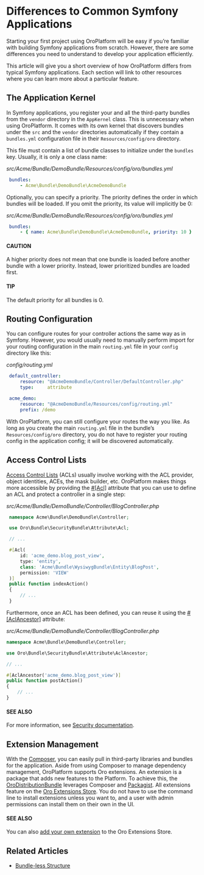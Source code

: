 <a id="book-differences"></a>

# Differences to Common Symfony Applications

Starting your first project using OroPlatform will be easy if you’re familiar with building Symfony applications from scratch. However,
there are some differences you need to understand to develop your application efficiently.

This article will give you a short overview of how OroPlatform differs from typical Symfony applications. Each section will link to other resources where you can learn more about a particular feature.

## The Application Kernel

In Symfony applications, you register your and all the third-party bundles from the `vendor` directory in the `AppKernel` class. This is unnecessary when using OroPlatform. It comes with its own kernel that discovers bundles under the `src` and the `vendor` directories automatically if they contain a `bundles.yml` configuration file in their `Resources/config/oro` directory.

This file must contain a list of bundle classes to initialize under the `bundles` key. Usually, it is only a one class name:

*src/Acme/Bundle/DemoBundle/Resources/config/oro/bundles.yml*
```yaml
 bundles:
     - Acme\Bundle\DemoBundle\AcmeDemoBundle
```

Optionally, you can specify a priority. The priority defines the order in which bundles will be loaded. If you omit the priority, its value will implicitly be 0:

*src/Acme/Bundle/DemoBundle/Resources/config/oro/bundles.yml*
```yaml
 bundles:
     - { name: Acme\Bundle\DemoBundle\AcmeDemoBundle, priority: 10 }
```

#### CAUTION
A higher priority does not mean that one bundle is loaded before another bundle with a lower priority. Instead, lower prioritized bundles are loaded first.

#### TIP
The default priority for all bundles is 0.

## Routing Configuration

You can configure routes for your controller actions the same way as in Symfony. However, you would usually need to manually perform import for your routing configuration in the main `routing.yml` file in your `config` directory like this:

*config/routing.yml*
```yaml
 default_controller:
     resource: "@AcmeDemoBundle/Controller/DefaultController.php"
     type:     attribute

 acme_demo:
     resource: "@AcmeDemoBundle/Resources/config/routing.yml"
     prefix: /demo
```

With OroPlatform, you can still configure your routes the way you like. As long as you create the main `routing.yml` file in the bundle’s `Resources/config/oro` directory, you do not have to register your routing config in the application config; it will be discovered automatically.

## Access Control Lists

<a href="https://symfony.com/doc/6.4/security/acl.html" target="_blank">Access Control Lists</a> (ACLs) usually involve working with the ACL provider, object identities, ACEs, the mask builder, etc. OroPlatform makes
things more accessible by providing the <a href="https://github.com/oroinc/platform/blob/master/src/Oro/Bundle/SecurityBundle/Annotation/Acl.php" target="_blank">#[Acl]</a> attribute that you can use to define an ACL and protect a controller in a single step:

*src/Acme/Bundle/DemoBundle/Controller/BlogController.php*
```php
 namespace Acme\Bundle\DemoBundle\Controller;

 use Oro\Bundle\SecurityBundle\Attribute\Acl;

 // ...

 #[Acl(
     id: 'acme_demo.blog_post_view',
     type: 'entity',
     class: 'Acme\Bundle\WysiwygBundle\Entity\BlogPost',
     permission: 'VIEW'
 )]
 public function indexAction()
 {
     // ...
 }
```

Furthermore, once an ACL has been defined, you can reuse it using the <a href="https://github.com/oroinc/platform/blob/master/src/Oro/Bundle/SecurityBundle/Annotation/AclAncestor.php" target="_blank">#[AclAncestor]</a> attribute:

*src/Acme/Bundle/DemoBundle/Controller/BlogController.php*
```php
namespace Acme\Bundle\DemoBundle\Controller;

use Oro\Bundle\SecurityBundle\Attribute\AclAncestor;

// ...

#[AclAncestor('acme_demo.blog_post_view')]
public function postAction()
{
    // ...
}
```

#### SEE ALSO
For more information, see [Security documentation](../../bundles/platform/SecurityBundle/index.md#bundle-docs-platform-security-bundle).

## Extension Management

With the <a href="https://getcomposer.org/" target="_blank">Composer</a>, you can easily pull in third-party libraries and bundles for the application. Aside from using Composer to manage dependency management, OroPlatform supports Oro extensions. An extension is a package that adds new features to the Platform. To achieve this, the <a href="https://github.com/oroinc/platform/tree/master/src/Oro/Bundle/DistributionBundle" target="_blank">OroDistributionBundle</a> leverages Composer and <a href="https://packagist.org/" target="_blank">Packagist</a>. All extensions feature on the <a href="https://extensions.oroinc.com/orocommerce/" target="_blank">Oro Extensions Store</a>. You do not have to use the command line to install extensions unless you want to, and a user with admin permissions can install them on their own in the UI.

#### SEE ALSO
You can also [add your own extension](../extension/add-extension.md#dev-extend-how-to-publish-extension-on-the-marketplace) to the Oro Extensions Store.

## Related Articles

* [Bundle-less Structure](bundle-less-structure.md#dev-backend-architecture-bundle-less-structure)

<!-- Frontend -->

